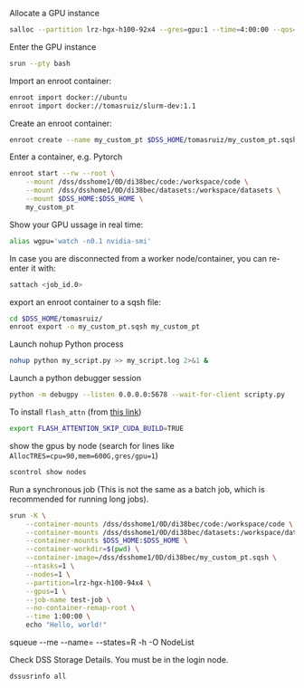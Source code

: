 Allocate a GPU instance
```bash
salloc --partition lrz-hgx-h100-92x4 --gres=gpu:1 --time=4:00:00 --qos=gpu
```

Enter the GPU instance
```bash
srun --pty bash
```

Import an enroot container:
```bash
enroot import docker://ubuntu
enroot import docker://tomasruiz/slurm-dev:1.1
```

Create an enroot container:
```bash
enroot create --name my_custom_pt $DSS_HOME/tomasruiz/my_custom_pt.sqsh
```

Enter a container, e.g. Pytorch
```bash
enroot start --rw --root \
    --mount /dss/dsshome1/0D/di38bec/code:/workspace/code \
    --mount /dss/dsshome1/0D/di38bec/datasets:/workspace/datasets \
    --mount $DSS_HOME:$DSS_HOME \
    my_custom_pt
```

Show your GPU ussage in real time:
```bash
alias wgpu='watch -n0.1 nvidia-smi'
```

In case you are disconnected from a worker node/container, you can re-enter it with:
```bash
sattach <job_id.0>
```

export an enroot container to a sqsh file:
```bash
cd $DSS_HOME/tomasruiz/
enroot export -o my_custom_pt.sqsh my_custom_pt
```

Launch nohup Python process
```bash
nohup python my_script.py >> my_script.log 2>&1 &
```

Launch a python debugger session
```bash
python -m debugpy --listen 0.0.0.0:5678 --wait-for-client scripty.py
```

To install `flash_attn` (from [this link](https://github.com/Dao-AILab/flash-attention/issues/509#issuecomment-1981942916))
```bash
export FLASH_ATTENTION_SKIP_CUDA_BUILD=TRUE
```

show the gpus by node (search for lines like `AllocTRES=cpu=90,mem=600G,gres/gpu=1`)
```bash
scontrol show nodes
```

Run a synchronous job (This is not the same as a batch job, which is recommended for running long jobs).
```bash
srun -K \
    --container-mounts /dss/dsshome1/0D/di38bec/code:/workspace/code \
    --container-mounts /dss/dsshome1/0D/di38bec/datasets:/workspace/datasets \
    --container-mounts $DSS_HOME:$DSS_HOME \
    --container-workdir=$(pwd) \
    --container-image=/dss/dsshome1/0D/di38bec/my_custom_pt.sqsh \
    --ntasks=1 \
    --nodes=1 \
    --partition=lrz-hgx-h100-94x4 \
    --gpus=1 \
    --job-name test-job \
    --no-container-remap-root \
    --time 1:00:00 \
    echo "Hello, world!"
```

squeue --me --name=<job name> --states=R -h -O NodeList

Check DSS Storage Details. You must be in the login node.
```shell
dssusrinfo all
```